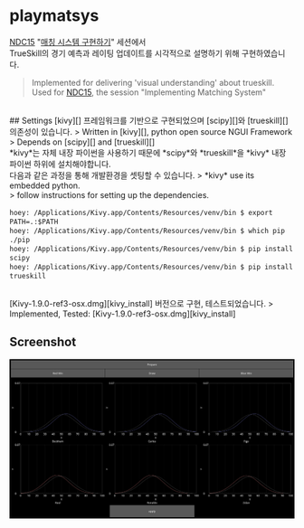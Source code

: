 # playmatsys

[NDC15][] "[매칭 시스템 구현하기][article]" 세션에서<br>
TrueSkill의 경기 예측과 레이팅 업데이트를 시각적으로 설명하기 위해 구현하였습니다.

>Implemented for delivering 'visual understanding' about trueskill.<br>
>Used for [NDC15][], the session "Implementing Matching System"

<br>
## Settings
[kivy][] 프레임워크를 기반으로 구현되었으며 [scipy][]와 [trueskill][] 의존성이 있습니다.
> Written in [kivy][], python open source NGUI Framework<br>
> Depends on [scipy][] and [trueskill][]

<br>
*kivy*는 자체 내장 파이썬을 사용하기 때문에 *scipy*와 *trueskill*을 *kivy* 내장 파이썬 하위에 설치해야합니다.<br>
다음과 같은 과정을 통해 개발환경을 셋팅할 수 있습니다.
> *kivy* use its embedded python.<br>
> follow instructions for setting up the dependencies.

    hoey: /Applications/Kivy.app/Contents/Resources/venv/bin $ export PATH=.:$PATH
    hoey: /Applications/Kivy.app/Contents/Resources/venv/bin $ which pip
    ./pip
    hoey: /Applications/Kivy.app/Contents/Resources/venv/bin $ pip install scipy
    hoey: /Applications/Kivy.app/Contents/Resources/venv/bin $ pip install trueskill

<br>
[Kivy-1.9.0-ref3-osx.dmg][kivy_install] 버전으로 구현, 테스트되었습니다.
> Implemented, Tested: [Kivy-1.9.0-ref3-osx.dmg][kivy_install]

## Screenshot
![screenshot](/screenshot.png)

[NDC15]: https://ndc.nexon.com/main
[article]: http://www.inven.co.kr/webzine/news/?news=132972
[kivy_install]: http://kivy.org/#download
[kivy]: http://kivy.org
[scipy]: http://scipy.org
[trueskill]: http://trueskill.org
